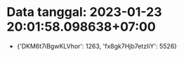 # Data tanggal: 2023-01-23 20:01:58.098638+07:00

* {'DKM6t7iBgwKLVhor': 1263, 'fx8gk7Hjb7etzIiY': 5526}
